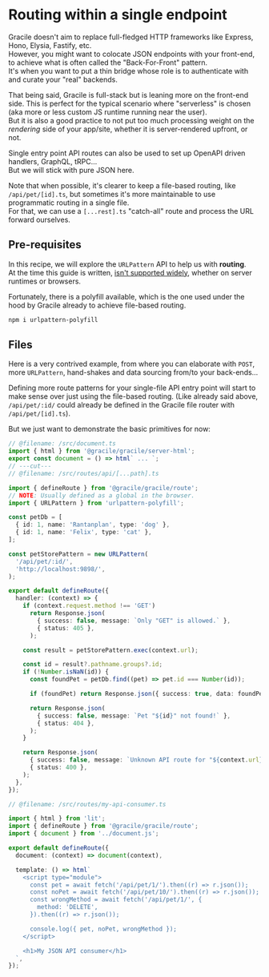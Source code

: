 # Routing within a single endpoint

Gracile doesn't aim to replace full-fledged HTTP frameworks like Express, Hono, Elysia, Fastify, etc.  
However, you might want to colocate JSON endpoints with your front-end, to achieve what is often called the "Back-For-Front" pattern.  
It's when you want to put a thin bridge whose role is to authenticate with and curate your "real" backends.

That being said, Gracile is full-stack but is leaning more on the front-end side.
This is perfect for the typical scenario where "serverless" is chosen (aka more or less custom JS runtime running near the user).  
But it is also a good practice to not put too much processing weight on the _rendering_ side of your app/site, whether it is server-rendered upfront, or not.

Single entry point API routes can also be used to set up OpenAPI driven handlers, GraphQL, tRPC…  
But we will stick with pure JSON here.

Note that when possible, it's clearer to keep a file-based routing, like `/api/pet/[id].ts`, but sometimes it's more maintainable to use programmatic routing in a single file.  
For that, we can use a `[...rest].ts` "catch-all" route and process the URL forward ourselves.

## Pre-requisites

In this recipe, we will explore the `URLPattern` API to help us with **routing**.  
At the time this guide
is written, [isn't supported widely](https://caniuse.com/mdn-api_urlpattern), whether on server runtimes or browsers.

<!-- NOTE: Feature not found -->
<!-- <caniuse-embed feature="mdn-api_urlpattern" periods="future_1,current,past_1,past_2"></caniuse-embed>

<div class="git-only">

[**URLPattern API** on caniuse.com](https://caniuse.com/mdn-api_urlpattern)

</div> -->

Fortunately, there is a polyfill available, which is the one used under the hood
by Gracile already to achieve file-based routing.

```sh
npm i urlpattern-polyfill
```

## Files

Here is a very contrived example, from where you can elaborate with `POST`, more `URLPattern`,
hand-shakes and data sourcing from/to your back-ends…

Defining more route patterns for your single-file API entry point will start to make sense over just using the file-based routing.
(Like already said above, `/api/pet/:id/` could already be defined in the Gracile file router with `/api/pet/[id].ts`).

But we just want to demonstrate the basic primitives for now:

```ts twoslash
// @filename: /src/document.ts
import { html } from '@gracile/gracile/server-html';
export const document = () => html` ... `;
// ---cut---
// @filename: /src/routes/api/[...path].ts

import { defineRoute } from '@gracile/gracile/route';
// NOTE: Usually defined as a global in the browser.
import { URLPattern } from 'urlpattern-polyfill';

const petDb = [
  { id: 1, name: 'Rantanplan', type: 'dog' },
  { id: 1, name: 'Felix', type: 'cat' },
];

const petStorePattern = new URLPattern(
  '/api/pet/:id/',
  'http://localhost:9898/',
);

export default defineRoute({
  handler: (context) => {
    if (context.request.method !== 'GET')
      return Response.json(
        { success: false, message: `Only "GET" is allowed.` },
        { status: 405 },
      );

    const result = petStorePattern.exec(context.url);

    const id = result?.pathname.groups?.id;
    if (!Number.isNaN(id)) {
      const foundPet = petDb.find((pet) => pet.id === Number(id));

      if (foundPet) return Response.json({ success: true, data: foundPet });

      return Response.json(
        { success: false, message: `Pet "${id}" not found!` },
        { status: 404 },
      );
    }

    return Response.json(
      { success: false, message: `Unknown API route for "${context.url}"` },
      { status: 400 },
    );
  },
});

// @filename: /src/routes/my-api-consumer.ts

import { html } from 'lit';
import { defineRoute } from '@gracile/gracile/route';
import { document } from '../document.js';

export default defineRoute({
  document: (context) => document(context),

  template: () => html`
    <script type="module">
      const pet = await fetch('/api/pet/1/').then((r) => r.json());
      const noPet = await fetch('/api/pet/10/').then((r) => r.json());
      const wrongMethod = await fetch('/api/pet/1/', {
        method: 'DELETE',
      }).then((r) => r.json());

      console.log({ pet, noPet, wrongMethod });
    </script>

    <h1>My JSON API consumer</h1>
  `,
});
```
